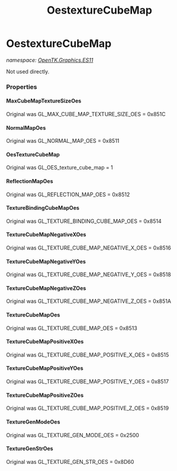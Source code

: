 ﻿---
title: OestextureCubeMap
---

# OestextureCubeMap
_namespace: [OpenTK.Graphics.ES11](N-OpenTK.Graphics.ES11.html)_

Not used directly.



### Properties

#### MaxCubeMapTextureSizeOes
Original was GL_MAX_CUBE_MAP_TEXTURE_SIZE_OES = 0x851C
#### NormalMapOes
Original was GL_NORMAL_MAP_OES = 0x8511
#### OesTextureCubeMap
Original was GL_OES_texture_cube_map = 1
#### ReflectionMapOes
Original was GL_REFLECTION_MAP_OES = 0x8512
#### TextureBindingCubeMapOes
Original was GL_TEXTURE_BINDING_CUBE_MAP_OES = 0x8514
#### TextureCubeMapNegativeXOes
Original was GL_TEXTURE_CUBE_MAP_NEGATIVE_X_OES = 0x8516
#### TextureCubeMapNegativeYOes
Original was GL_TEXTURE_CUBE_MAP_NEGATIVE_Y_OES = 0x8518
#### TextureCubeMapNegativeZOes
Original was GL_TEXTURE_CUBE_MAP_NEGATIVE_Z_OES = 0x851A
#### TextureCubeMapOes
Original was GL_TEXTURE_CUBE_MAP_OES = 0x8513
#### TextureCubeMapPositiveXOes
Original was GL_TEXTURE_CUBE_MAP_POSITIVE_X_OES = 0x8515
#### TextureCubeMapPositiveYOes
Original was GL_TEXTURE_CUBE_MAP_POSITIVE_Y_OES = 0x8517
#### TextureCubeMapPositiveZOes
Original was GL_TEXTURE_CUBE_MAP_POSITIVE_Z_OES = 0x8519
#### TextureGenModeOes
Original was GL_TEXTURE_GEN_MODE_OES = 0x2500
#### TextureGenStrOes
Original was GL_TEXTURE_GEN_STR_OES = 0x8D60

